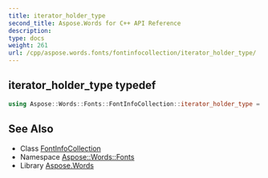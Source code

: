 ```yaml
---
title: iterator_holder_type
second_title: Aspose.Words for C++ API Reference
description: 
type: docs
weight: 261
url: /cpp/aspose.words.fonts/fontinfocollection/iterator_holder_type/
---
```

## iterator_holder_type typedef




```cpp
using Aspose::Words::Fonts::FontInfoCollection::iterator_holder_type =  System::Collections::Generic::List<System::SharedPtr<Aspose::Words::Fonts::FontInfo> >
```

## See Also

* Class [FontInfoCollection](../)
* Namespace [Aspose::Words::Fonts](../../)
* Library [Aspose.Words](../../../)
